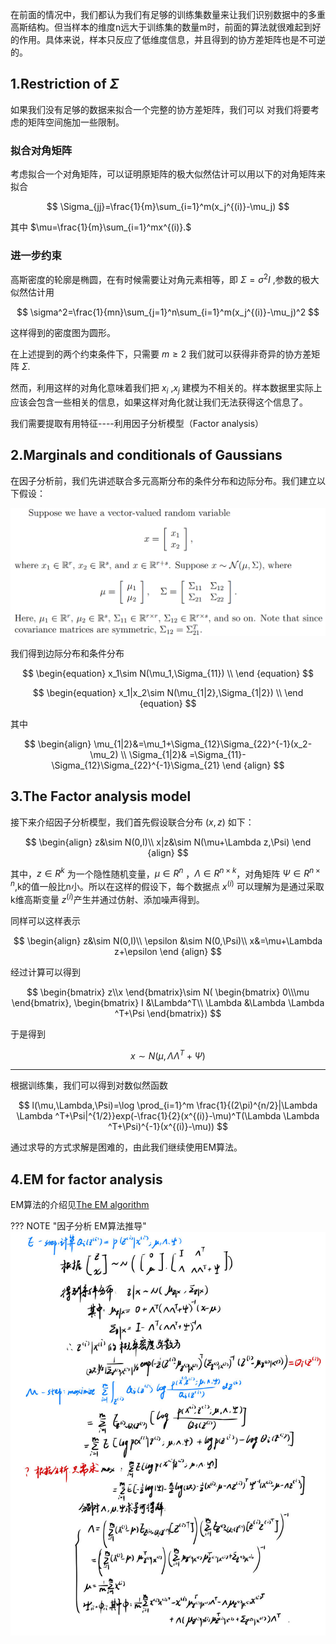 
在前面的情况中，我们都认为我们有足够的训练集数量来让我们识别数据中的多重高斯结构。但当样本的维度n远大于训练集的数量m时，前面的算法就很难起到好的作用。具体来说，样本只反应了低维度信息，并且得到的协方差矩阵也是不可逆的。
## 1.Restriction of $\Sigma$
如果我们没有足够的数据来拟合一个完整的协方差矩阵，我们可以 对我们将要考虑的矩阵空间施加一些限制。
### 拟合对角矩阵
考虑拟合一个对角矩阵，可以证明原矩阵的极大似然估计可以用以下的对角矩阵来拟合

$$
\Sigma_{jj}=\frac{1}{m}\sum_{i=1}^m(x_j^{(i)}-\mu_j)
$$

其中 $\mu=\frac{1}{m}\sum_{i=1}^mx^{(i)}.$

### 进一步约束
高斯密度的轮廓是椭圆，在有时候需要让对角元素相等，即 $\Sigma=\sigma^2I$ ,参数的极大似然估计用

$$
\sigma^2=\frac{1}{mn}\sum_{j=1}^n\sum_{i=1}^m(x_j^{(i)}-\mu_j)^2
$$

这样得到的密度图为圆形。

在上述提到的两个约束条件下，只需要 $m\geq 2$ 我们就可以获得非奇异的协方差矩阵 $\Sigma$.

然而，利用这样的对角化意味着我们把 $x_i$ ,$x_j$ 建模为不相关的。样本数据里实际上应该会包含一些相关的信息，如果这样对角化就让我们无法获得这个信息了。

我们需要提取有用特征----利用因子分析模型（Factor analysis）
## 2.Marginals and conditionals of Gaussians 
在因子分析前，我们先讲述联合多元高斯分布的条件分布和边际分布。我们建立以下假设：

![](Attachments/ML_Note6%20Factor%20analysis_image_1.png)

我们得到边际分布和条件分布

$$
\begin{equation}
x_1\sim N(\mu_1,\Sigma_{11}) \\
\end {equation}
$$

$$
\begin{equation}
x_1|x_2\sim N(\mu_{1|2},\Sigma_{1|2}) \\
\end {equation}
$$

其中

$$
\begin{align}
\mu_{1|2}&=\mu_1+\Sigma_{12}\Sigma_{22}^{-1}(x_2-\mu_2) \\
\Sigma_{1|2}& =\Sigma_{11}-\Sigma_{12}\Sigma_{22}^{-1}\Sigma_{21}
\end {align}
$$

## 3.The Factor analysis model
接下来介绍因子分析模型，我们首先假设联合分布 $(x,z)$ 如下：

$$
\begin{align}
z&\sim N(0,I)\\
x|z&\sim N(\mu+\Lambda z,\Psi)
\end {align}
$$

其中，$z\in R^k$ 为一个隐性随机变量，$\mu \in R^n$ ，$\Lambda \in R^{n\times k}$，对角矩阵 $\Psi \in R^{n\times n}$,k的值一般比n小。所以在这样的假设下，每个数据点 $x^{(i)}$ 可以理解为是通过采取k维高斯变量 $z^{(i)}$产生并通过仿射、添加噪声得到。

同样可以这样表示

$$
\begin{align}
z&\sim N(0,I)\\
\epsilon &\sim N(0,\Psi)\\
x&=\mu+\Lambda z+\epsilon
\end {align}
$$

经过计算可以得到

$$
\begin{bmatrix}
z\\x
\end{bmatrix}\sim
N(
\begin{bmatrix}
0\\\mu
\end{bmatrix},
\begin{bmatrix}
I &\Lambda^T\\
\Lambda &\Lambda \Lambda ^T+\Psi
\end{bmatrix})
$$

于是得到

$$
x \sim N(\mu,\Lambda \Lambda ^T+\Psi)
$$

---

根据训练集，我们可以得到对数似然函数

$$
l(\mu,\Lambda,\Psi)=\log \prod_{i=1}^m
\frac{1}{(2\pi)^{n/2}|\Lambda \Lambda ^T+\Psi|^{1/2}}exp(-\frac{1}{2}(x^{(i)}-\mu)^T(\Lambda \Lambda ^T+\Psi)^{-1}(x^{(i)}-\mu))
$$

通过求导的方式求解是困难的，由此我们继续使用EM算法。
## 4.EM for factor analysis
EM算法的介绍见[The EM algorithm](https://zjulwind.github.io/extra/Stanford%20CS229%20%20MachineLearning/ML%20Note5/#3the-em-algorithm)


??? NOTE "因子分析 EM算法推导"
    ![](Attachments/ML_Note6%20Factor%20analysis_image_2.jpg)


